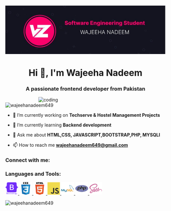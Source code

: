 ![logo  align="center"](https://github.com/wajeehanadeem649/hostelmanagement/blob/main/banner.jpeg )
<h1 align="center">Hi 👋, I'm Wajeeha Nadeem</h1>
<h3 align="center">A passionate frontend developer from Pakistan</h3>
<img align="right" alt="coding" width="400" src="https://encrypted-tbn0.gstatic.com/images?q=tbn:ANd9GcQpPyhzYivt3PFr70TGQ_N3ndhWKpDHTiOacg&s">

<p align="left"> <img src="https://komarev.com/ghpvc/?username=wajeehanadeem649&label=Profile%20views&color=0e75b6&style=flat" alt="wajeehanadeem649" /> </p>

- 🔭 I’m currently working on **Techserve & Hostel Management Projects**

- 🌱 I’m currently learning **Backend development**

- 💬 Ask me about **HTML,CSS, JAVASCRIPT,BOOTSTRAP,PHP, MYSQLI**

- 📫 How to reach me **wajeehanadeem649@gmail.com**

<h3 align="left">Connect with me:</h3>
<p align="left">
</p>

<h3 align="left">Languages and Tools:</h3>
<p align="left"> <a href="https://getbootstrap.com" target="_blank" rel="noreferrer"> <img src="https://raw.githubusercontent.com/devicons/devicon/master/icons/bootstrap/bootstrap-plain-wordmark.svg" alt="bootstrap" width="40" height="40"/> </a> <a href="https://www.w3schools.com/css/" target="_blank" rel="noreferrer"> <img src="https://raw.githubusercontent.com/devicons/devicon/master/icons/css3/css3-original-wordmark.svg" alt="css3" width="40" height="40"/> </a> <a href="https://www.w3.org/html/" target="_blank" rel="noreferrer"> <img src="https://raw.githubusercontent.com/devicons/devicon/master/icons/html5/html5-original-wordmark.svg" alt="html5" width="40" height="40"/> </a> <a href="https://developer.mozilla.org/en-US/docs/Web/JavaScript" target="_blank" rel="noreferrer"> <img src="https://raw.githubusercontent.com/devicons/devicon/master/icons/javascript/javascript-original.svg" alt="javascript" width="40" height="40"/> </a> <a href="https://www.mysql.com/" target="_blank" rel="noreferrer"> <img src="https://raw.githubusercontent.com/devicons/devicon/master/icons/mysql/mysql-original-wordmark.svg" alt="mysql" width="40" height="40"/> </a> <a href="https://www.php.net" target="_blank" rel="noreferrer"> <img src="https://raw.githubusercontent.com/devicons/devicon/master/icons/php/php-original.svg" alt="php" width="40" height="40"/> </a> <a href="https://sass-lang.com" target="_blank" rel="noreferrer"> <img src="https://raw.githubusercontent.com/devicons/devicon/master/icons/sass/sass-original.svg" alt="sass" width="40" height="40"/> </a> </p>



<p><img align="justify" src="https://github-readme-streak-stats.herokuapp.com/?user=wajeehanadeem649&" alt="wajeehanadeem649" /></p>
